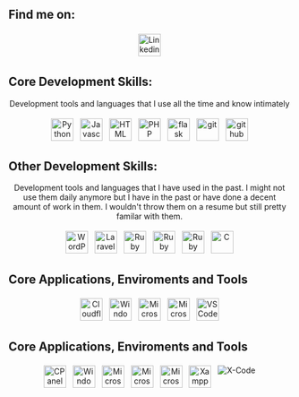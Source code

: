 ## Find me on:
<p align="center">
    <a href="https://www.linkedin.com/in/murraystorm/" target="_blank" rel="noopener noreferrer">
        <img src="https://img.icons8.com/color/69/000000/linkedin.png" alt="Linkedin" height="40" style="vertical-align:top; margin:4px">
    </a>
</p>

## Core Development Skills:
<p align="center">
    Development tools and languages that I use all the time and know intimately
</p>
<p align="center">
    <img src="https://img.icons8.com/color/69/000000/python.png" alt="Python" height="40" style="vertical-align:top; margin:4px">
    <img src="https://img.icons8.com/color/69/000000/javascript.png" alt="Javascript" height="40" style="vertical-align:top; margin:4px">
    <img src="https://img.icons8.com/color/69/000000/html5.png" alt="HTML" height="40" style="vertical-align:top; margin:4px">
    <img src="https://img.icons8.com/color/69/000000/php.png" alt="PHP" height="40" style="vertical-align:top; margin:4px">
    <img src="https://img.icons8.com/color/69/000000/flask.png" alt="flask" height="40" style="vertical-align:top; margin:4px">  
    <img src="https://img.icons8.com/color/69/000000/git.png" alt="git" height="40" style="vertical-align:top; margin:4px">
    <img src="https://img.icons8.com/color/69/000000/github.png" alt="github" height="40" style="vertical-align:top; margin:4px">
</p>

## Other Development Skills:
<p align="center">
    Development tools and languages that I have used in the past. I might not use them daily anymore but I have in the past or have done a decent amount of work in them. I wouldn't throw them on a resume but still pretty familar with them.
</p>
<p align="center">
    <img src="https://img.icons8.com/color/69/000000/wordpress.png" alt="WordPress" height="40" style="vertical-align:top; margin:4px">
    <img src="https://cdn.cdnlogo.com/logos/l/57/laravel.svg" alt="Laravel" height="40" style="vertical-align:top; margin:4px">
    <img src="https://img.icons8.com/color/69/000000/ruby.png" alt="Ruby" height="40" style="vertical-align:top; margin:4px">
    <img src="https://img.icons8.com/color/69/000000/rubygems.png" alt="Ruby Gems" height="40" style="vertical-align:top; margin:4px">
    <img src="https://img.icons8.com/color/69/000000/rubyonrails.png" alt="Ruby on Rails" height="40" style="vertical-align:top; margin:4px">
    <img src="https://img.icons8.com/color/69/000000/c.png" alt="C" height="40" style="vertical-align:top; margin:4px">
</p>

## Core Applications, Enviroments and Tools
<p align="center">
    <img src="https://img.icons8.com/color/69/000000/cloudflare.png" alt="Cloudflare" height="40" style="vertical-align:top; margin:4px">
    <img src="https://img.icons8.com/color/69/000000/windows.png" alt="Windows" height="40" style="vertical-align:top; margin:4px">
    <img src="https://img.icons8.com/color/69/000000/microsoftazure.png" alt="Microsoft Azure" height="40" style="vertical-align:top; margin:4px">
    <img src="https://img.icons8.com/color/69/000000/microsoftoffice.png" alt="Microsoft Office" height="40" style="vertical-align:top; margin:4px">
    <img src="https://img.icons8.com/color/69/000000/visualstudiocode.png" alt="VS Code" height="40" style="vertical-align:top; margin:4px">
</p>

## Core Applications, Enviroments and Tools
<p align="center">
    <img src="https://img.icons8.com/color/69/000000/cpanel.png" alt="CPanel" height="40" style="vertical-align:top; margin:4px">
    <img src="https://img.icons8.com/color/69/000000/windows.png" alt="Windows" height="40" style="vertical-align:top; margin:4px">
    <img src="https://img.icons8.com/color/69/000000/microsoftonedrive.png" alt="Microsoft One Drive" height="40" style="vertical-align:top; margin:4px">
    <img src="https://img.icons8.com/color/69/000000/microsoftoutlook.png" alt="Microsoft Outlook" height="40" style="vertical-align:top; margin:4px">
    <img src="https://img.icons8.com/color/69/000000/microsoftteams.png" alt="Microsoft Teams" height="40" style="vertical-align:top; margin:4px">
    <img src="https://img.icons8.com/color/69/000000/xampp.png" alt="Xampp" height="40" style="vertical-align:top; margin:4px">
    <img src="https://img.icons8.com/color/69/000000/xcode.png" alt="X-Code" style="vertical-align:top; margin:4px">
</p>

